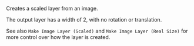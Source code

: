 Creates a scaled layer from an image.

The output layer has a width of 2, with no rotation or translation.

See also `Make Image Layer (Scaled)` and `Make Image Layer (Real Size)` for more control over how the layer is created.
